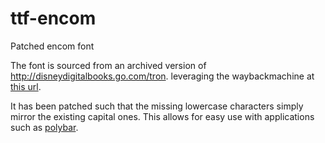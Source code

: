 # ttf-encom
Patched encom font

The font is sourced from an archived version of http://disneydigitalbooks.go.com/tron. leveraging the 
waybackmachine at [this url](https://web.archive.org/web/20120708193507/http://disneydigitalbooks.go.com/tron/).


It has been patched such that the missing lowercase characters simply mirror the existing capital ones.
This allows for easy use with applications such as [polybar](https://github.com/polybar/polybar).
